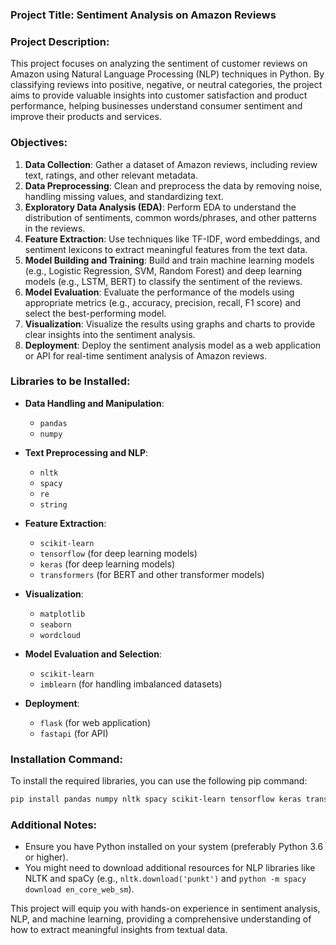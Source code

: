 ### Project Title: Sentiment Analysis on Amazon Reviews

### Project Description:
This project focuses on analyzing the sentiment of customer reviews on Amazon using Natural Language Processing (NLP) techniques in Python. By classifying reviews into positive, negative, or neutral categories, the project aims to provide valuable insights into customer satisfaction and product performance, helping businesses understand consumer sentiment and improve their products and services.

### Objectives:
1. **Data Collection**: Gather a dataset of Amazon reviews, including review text, ratings, and other relevant metadata.
2. **Data Preprocessing**: Clean and preprocess the data by removing noise, handling missing values, and standardizing text.
3. **Exploratory Data Analysis (EDA)**: Perform EDA to understand the distribution of sentiments, common words/phrases, and other patterns in the reviews.
4. **Feature Extraction**: Use techniques like TF-IDF, word embeddings, and sentiment lexicons to extract meaningful features from the text data.
5. **Model Building and Training**: Build and train machine learning models (e.g., Logistic Regression, SVM, Random Forest) and deep learning models (e.g., LSTM, BERT) to classify the sentiment of the reviews.
6. **Model Evaluation**: Evaluate the performance of the models using appropriate metrics (e.g., accuracy, precision, recall, F1 score) and select the best-performing model.
7. **Visualization**: Visualize the results using graphs and charts to provide clear insights into the sentiment analysis.
8. **Deployment**: Deploy the sentiment analysis model as a web application or API for real-time sentiment analysis of Amazon reviews.

### Libraries to be Installed:
- **Data Handling and Manipulation**:
  - `pandas`
  - `numpy`

- **Text Preprocessing and NLP**:
  - `nltk`
  - `spacy`
  - `re`
  - `string`

- **Feature Extraction**:
  - `scikit-learn`
  - `tensorflow` (for deep learning models)
  - `keras` (for deep learning models)
  - `transformers` (for BERT and other transformer models)

- **Visualization**:
  - `matplotlib`
  - `seaborn`
  - `wordcloud`

- **Model Evaluation and Selection**:
  - `scikit-learn`
  - `imblearn` (for handling imbalanced datasets)

- **Deployment**:
  - `flask` (for web application)
  - `fastapi` (for API)

### Installation Command:
To install the required libraries, you can use the following pip command:

```bash
pip install pandas numpy nltk spacy scikit-learn tensorflow keras transformers matplotlib seaborn wordcloud imblearn flask fastapi
```

### Additional Notes:
- Ensure you have Python installed on your system (preferably Python 3.6 or higher).
- You might need to download additional resources for NLP libraries like NLTK and spaCy (e.g., `nltk.download('punkt')` and `python -m spacy download en_core_web_sm`).

This project will equip you with hands-on experience in sentiment analysis, NLP, and machine learning, providing a comprehensive understanding of how to extract meaningful insights from textual data.
